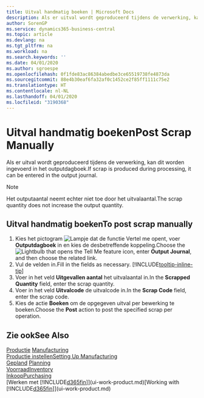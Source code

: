 ```yaml
---
title: Uitval handmatig boeken | Microsoft Docs
description: Als er uitval wordt geproduceerd tijdens de verwerking, kan dit worden ingevoerd in het outputdagboek. Het outputaantal neemt echter niet toe door het uitvalaantal.
author: SorenGP
ms.service: dynamics365-business-central
ms.topic: article
ms.devlang: na
ms.tgt_pltfrm: na
ms.workload: na
ms.search.keywords: ''
ms.date: 04/01/2020
ms.author: sgroespe
ms.openlocfilehash: 0f1fde83ac86384abedbe3ce65519738fe4873da
ms.sourcegitcommit: 88e4b30eaf6fa32af0c1452ce2f85ff1111c75e2
ms.translationtype: HT
ms.contentlocale: nl-NL
ms.lasthandoff: 04/01/2020
ms.locfileid: "3190368"
---
```

# <a name="post-scrap-manually"></a><span data-ttu-id="394d0-104">Uitval handmatig boeken</span><span class="sxs-lookup"><span data-stu-id="394d0-104">Post Scrap Manually</span></span>
<span data-ttu-id="394d0-105">Als er uitval wordt geproduceerd tijdens de verwerking, kan dit worden ingevoerd in het outputdagboek.</span><span class="sxs-lookup"><span data-stu-id="394d0-105">If scrap is produced during processing, it can be entered in the output journal.</span></span> 

> [!NOTE]
> <span data-ttu-id="394d0-106">Het outputaantal neemt echter niet toe door het uitvalaantal.</span><span class="sxs-lookup"><span data-stu-id="394d0-106">The scrap quantity does not increase the output quantity.</span></span>  

## <a name="to-post-scrap-manually"></a><span data-ttu-id="394d0-107">Uitval handmatig boeken</span><span class="sxs-lookup"><span data-stu-id="394d0-107">To post scrap manually</span></span>  
1. <span data-ttu-id="394d0-108">Kies het pictogram ![Lampje dat de functie Vertel me opent](media/ui-search/search_small.png "Vertel me wat u wilt doen"), voer **Outputdagboek** in en kies de desbetreffende koppeling.</span><span class="sxs-lookup"><span data-stu-id="394d0-108">Choose the ![Lightbulb that opens the Tell Me feature](media/ui-search/search_small.png "Tell me what you want to do") icon, enter **Output Journal**, and then choose the related link.</span></span>  
2. <span data-ttu-id="394d0-109">Vul de velden in.</span><span class="sxs-lookup"><span data-stu-id="394d0-109">Fill in the fields as necessary.</span></span> [!INCLUDE[tooltip-inline-tip](includes/tooltip-inline-tip_md.md)]  
3. <span data-ttu-id="394d0-110">Voer in het veld **Uitgevallen aantal** het uitvalaantal in.</span><span class="sxs-lookup"><span data-stu-id="394d0-110">In the **Scrapped Quantity** field, enter the scrap quantity.</span></span>  
4. <span data-ttu-id="394d0-111">Voer in het veld **Uitvalcode** de uitvalcode in.</span><span class="sxs-lookup"><span data-stu-id="394d0-111">In the **Scrap Code** field, enter the scrap code.</span></span>  
5. <span data-ttu-id="394d0-112">Kies de actie **Boeken** om de opgegeven uitval per bewerking te boeken.</span><span class="sxs-lookup"><span data-stu-id="394d0-112">Choose the **Post** action to post the specified scrap per operation.</span></span>  

## <a name="see-also"></a><span data-ttu-id="394d0-113">Zie ook</span><span class="sxs-lookup"><span data-stu-id="394d0-113">See Also</span></span>  
<span data-ttu-id="394d0-114">[Productie](production-manage-manufacturing.md)  </span><span class="sxs-lookup"><span data-stu-id="394d0-114">[Manufacturing](production-manage-manufacturing.md)  </span></span>  
[<span data-ttu-id="394d0-115">Productie instellen</span><span class="sxs-lookup"><span data-stu-id="394d0-115">Setting Up Manufacturing</span></span>](production-configure-production-processes.md)  
<span data-ttu-id="394d0-116">[Gepland](production-planning.md)    </span><span class="sxs-lookup"><span data-stu-id="394d0-116">[Planning](production-planning.md)    </span></span>  
[<span data-ttu-id="394d0-117">Voorraad</span><span class="sxs-lookup"><span data-stu-id="394d0-117">Inventory</span></span>](inventory-manage-inventory.md)  
[<span data-ttu-id="394d0-118">Inkoop</span><span class="sxs-lookup"><span data-stu-id="394d0-118">Purchasing</span></span>](purchasing-manage-purchasing.md)  
<span data-ttu-id="394d0-119">[Werken met [!INCLUDE[d365fin](includes/d365fin_md.md)]](ui-work-product.md)</span><span class="sxs-lookup"><span data-stu-id="394d0-119">[Working with [!INCLUDE[d365fin](includes/d365fin_md.md)]](ui-work-product.md)</span></span>
